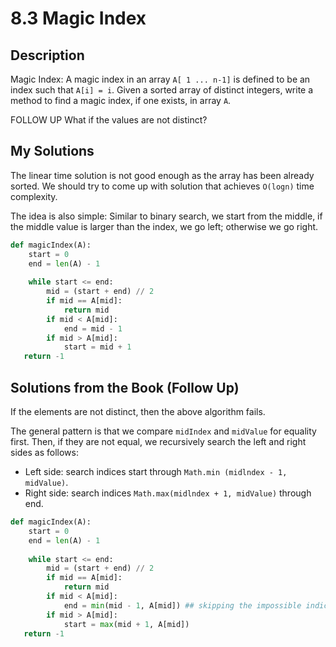 # 8.3 Magic Index

## Description

Magic Index: A magic index in an array `A[ 1 ... n-1]` is defined to be an index such that `A[i] = i`. Given a sorted array of distinct integers, write a method to find a magic index, if one exists, in array `A`.

FOLLOW UP
What if the values are not distinct?



## My Solutions

The linear time solution is not good enough as the array has been already sorted. We should try to come up with solution that achieves `O(logn)` time complexity.

The idea is also simple: Similar to binary search, we start from the middle, if the middle value is larger than the index, we go left; otherwise we go right.

```python
def magicIndex(A):
    start = 0
    end = len(A) - 1
    
    while start <= end:
        mid = (start + end) // 2
        if mid == A[mid]:
            return mid
        if mid < A[mid]:
            end = mid - 1
        if mid > A[mid]:
            start = mid + 1
   return -1
```



## Solutions from the Book (Follow Up)

If the elements are not distinct, then the above algorithm fails.

The general pattern is that we compare `midIndex` and `midValue` for equality first. Then, if they are not equal, we recursively search the left and right sides as follows:

- Left side: search indices start through `Math.min (midlndex - 1, midValue)`.
- Right side: search indices `Math.max(midlndex + 1, midValue)` through end.

```python
def magicIndex(A):
    start = 0
    end = len(A) - 1
    
    while start <= end:
        mid = (start + end) // 2
        if mid == A[mid]:
            return mid
        if mid < A[mid]:
            end = min(mid - 1, A[mid]) ## skipping the impossible indices
        if mid > A[mid]:
            start = max(mid + 1, A[mid])
   return -1
```

